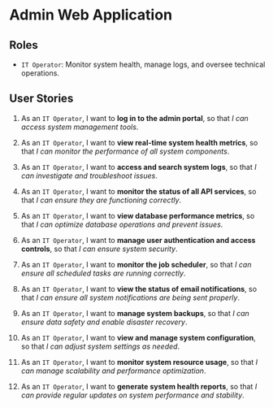# Admin Web Application

## Roles

- `IT Operator`: Monitor system health, manage logs, and oversee technical operations.

## User Stories

1. As an `IT Operator`, I want to **log in to the admin portal**, so that _I can access system management tools_.

2. As an `IT Operator`, I want to **view real-time system health metrics**, so that _I can monitor the performance of all system components_.

3. As an `IT Operator`, I want to **access and search system logs**, so that _I can investigate and troubleshoot issues_.

4. As an `IT Operator`, I want to **monitor the status of all API services**, so that _I can ensure they are functioning correctly_.

5. As an `IT Operator`, I want to **view database performance metrics**, so that _I can optimize database operations and prevent issues_.

6. As an `IT Operator`, I want to **manage user authentication and access controls**, so that _I can ensure system security_.

7. As an `IT Operator`, I want to **monitor the job scheduler**, so that _I can ensure all scheduled tasks are running correctly_.

8. As an `IT Operator`, I want to **view the status of email notifications**, so that _I can ensure all system notifications are being sent properly_.

9. As an `IT Operator`, I want to **manage system backups**, so that _I can ensure data safety and enable disaster recovery_.

10. As an `IT Operator`, I want to **view and manage system configuration**, so that _I can adjust system settings as needed_.

11. As an `IT Operator`, I want to **monitor system resource usage**, so that _I can manage scalability and performance optimization_.

12. As an `IT Operator`, I want to **generate system health reports**, so that _I can provide regular updates on system performance and stability_.
